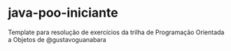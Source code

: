 # java-poo-iniciante
Template para resolução de exercícios da trilha de Programação Orientada a Objetos de @gustavoguanabara
